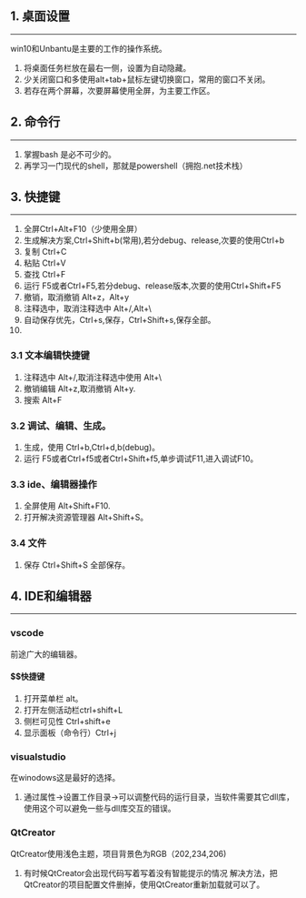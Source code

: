 ## 1. 桌面设置
---

win10和Unbantu是主要的工作的操作系统。

1. 将桌面任务栏放在最右一侧，设置为自动隐藏。
2. 少关闭窗口和多使用alt+tab+鼠标左键切换窗口，常用的窗口不关闭。
3. 若存在两个屏幕，次要屏幕使用全屏，为主要工作区。

## 2. 命令行
---
1. 掌握bash 是必不可少的。
2. 再学习一门现代的shell，那就是powershell（拥抱.net技术栈）

## 3. 快捷键
---

1. 全屏Ctrl+Alt+F10（少使用全屏）
2. 生成解决方案,Ctrl+Shift+b(常用),若分debug、release,次要的使用Ctrl+b
3. 复制 Ctrl+C
4. 粘贴 Ctrl+V
5. 查找 Ctrl+F
6. 运行 F5或者Ctrl+F5,若分debug、release版本,次要的使用Ctrl+Shift+F5
7. 撤销，取消撤销 Alt+z，Alt+y
8. 注释选中，取消注释选中 Alt+/,Alt+\
9. 自动保存优先，Ctrl+s,保存，Ctrl+Shift+s,保存全部。
10. 
### 3.1 文本编辑快捷键
1. 注释选中 Alt+/,取消注释选中使用 Alt+\
2. 撤销编辑 Alt+z,取消撤销 Alt+y.
3. 搜索 Alt+F

### 3.2 调试、编辑、生成。

1. 生成，使用 Ctrl+b,Ctrl+d,b(debug)。
2. 运行 F5或者Ctrl+f5或者Ctrl+Shift+f5,单步调试F11,进入调试F10。

### 3.3 ide、编辑器操作
1. 全屏使用 Alt+Shift+F10.
2. 打开解决资源管理器 Alt+Shift+S。

### 3.4 文件
1. 保存 Ctrl+Shift+S 全部保存。
 
## 4. IDE和编辑器
---
### vscode
前途广大的编辑器。
#### $$快捷键
1. 打开菜单栏 alt。
2. 打开左侧活动栏ctrl+shift+L
3. 侧栏可见性 Ctrl+shift+e
4. 显示面板（命令行）Ctrl+j
### visualstudio
在winodows这是最好的选择。
1. 通过属性->设置工作目录->可以调整代码的运行目录，当软件需要其它dll库，使用这个可以避免一些与dll库交互的错误。
### QtCreator
QtCreator使用浅色主题，项目背景色为RGB（202,234,206)
1. 有时候QtCreator会出现代码写着写着没有智能提示的情况  解决方法，把QtCreator的项目配置文件删掉，使用QtCreator重新加载就可以了。
   
